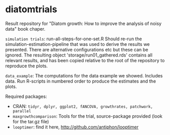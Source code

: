 # diatomtrials
Result repository for "Diatom growth: How to improve the analysis of noisy data" book chaper.

`simulation trials`: run-all-steps-for-one-set.R Should re-run the simulation-estimation-pipeline that was used to derive the results we presented. There are alternative configurations etc but these can be ignored. The resulting object 'storage/run01_gathered.rds' contains all relevant results, and has been copied relative to the root of the repository to reproduce the plots.


`data_example`: The computations for the data example we showed. Includes data. Run R-scripts in numbered order to produce the estimates and the plots.

Required packages:

- CRAN: `tidyr, dplyr, ggplot2, fANCOVA, growthrates, patchwork, parallel`
- `maxgrowthcomparison`: Tools for the trial, source-package provided (look for the tar.gz file)
- `looptimer`: find it here, http://github.com/antiphon/looptimer

